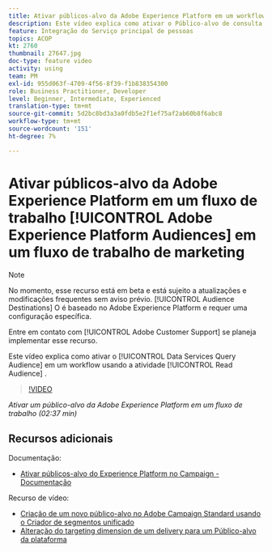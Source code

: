 ```yaml
---
title: Ativar públicos-alvo da Adobe Experience Platform em um workflow
description: Este vídeo explica como ativar o Público-alvo de consulta dos serviços de dados em um fluxo de trabalho usando a atividade "Ler público-alvo".
feature: Integração do Serviço principal de pessoas
topics: ACOP
kt: 2760
thumbnail: 27647.jpg
doc-type: feature video
activity: using
team: PM
exl-id: 955d063f-4709-4f56-8f39-f1b838354300
role: Business Practitioner, Developer
level: Beginner, Intermediate, Experienced
translation-type: tm+mt
source-git-commit: 5d2bc8bd3a3a0fdb5e2f1ef75af2ab60b8f6abc8
workflow-type: tm+mt
source-wordcount: '151'
ht-degree: 7%

---
```


# Ativar públicos-alvo da Adobe Experience Platform em um fluxo de trabalho [!UICONTROL Adobe Experience Platform Audiences] em um fluxo de trabalho de marketing

>[!NOTE]
>
>No momento, esse recurso está em beta e está sujeito a atualizações e modificações frequentes sem aviso prévio. [!UICONTROL Audience Destinations] O é baseado no Adobe Experience Platform e requer uma configuração específica.
>
>Entre em contato com [!UICONTROL Adobe Customer Support] se planeja implementar esse recurso.

Este vídeo explica como ativar o [!UICONTROL Data Services Query Audience] em um workflow usando a atividade [!UICONTROL Read Audience] .

>[!VIDEO](https://video.tv.adobe.com/v/27647?quality=12)

*Ativar um público-alvo da Adobe Experience Platform em um fluxo de trabalho (02:37 min)*

## Recursos adicionais

Documentação:

* [Ativar públicos-alvo do Experience Platform no Campaign - Documentação](https://docs.adobe.com/content/help/en/campaign-standard/using/profiles-and-audiences/working-with-adobe-experience-platform/aep-about-audience-destinations-service.html)

Recurso de vídeo:

* [Criação de um novo público-alvo no Adobe Campaign Standard usando o Criador de segmentos unificado](/help/profiles-and-audiences/audience-destinations/creating-audiences-using-segment-builder.md)
* [Alteração do targeting dimension de um delivery para um Público-alvo da plataforma](/help/profiles-and-audiences/audience-destinations/changing-targeting-dimension.md)
